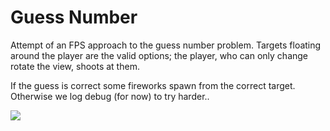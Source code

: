 # Guess Number

Attempt of an FPS approach to the guess number problem.
Targets floating around the player are the valid options;
the player, who can only change rotate the view, shoots at them.

If the guess is correct some fireworks spawn from the 
correct target. Otherwise we log debug (for now) to try harder.. 

![](guess_number.gif)
